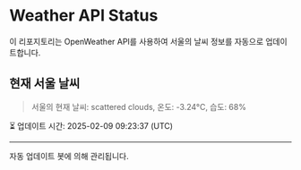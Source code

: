 
# Weather API Status

이 리포지토리는 OpenWeather API를 사용하여 서울의 날씨 정보를 자동으로 업데이트합니다.

## 현재 서울 날씨
> 서울의 현재 날씨: scattered clouds, 온도: -3.24°C, 습도: 68%

⏳ 업데이트 시간: 2025-02-09 09:23:37 (UTC)

---
자동 업데이트 봇에 의해 관리됩니다.
